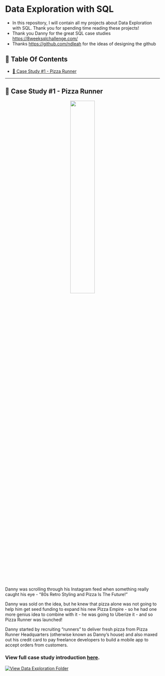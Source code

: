 # Data Exploration with SQL
- In this repository, I will contain all my projects about Data Exploration with SQL. Thank you for spending time reading these projects!
- Thank you Danny for the great SQL case studies https://8weeksqlchallenge.com/
- Thanks https://github.com/ndleah for the ideas of designing the github 

## 📕  Table Of Contents
* [🍕 Case Study #1 - Pizza Runner](#-case-study-1---pizza-runner)

---

## 🍕 Case Study #1 - Pizza Runner
<p align="center">
  <img width=40% height=40%" src="https://github.com/ndleah/8-Week-SQL-Challenge/blob/main/IMG/org-2.png">

Danny was scrolling through his Instagram feed when something really caught his eye - “80s Retro Styling and Pizza Is The Future!”

Danny was sold on the idea, but he knew that pizza alone was not going to help him get seed funding to expand his new Pizza Empire - so he had one more genius idea to combine with it - he was going to Uberize it - and so Pizza Runner was launched!

Danny started by recruiting “runners” to deliver fresh pizza from Pizza Runner Headquarters (otherwise known as Danny’s house) and also maxed out his credit card to pay freelance developers to build a mobile app to accept orders from customers.

### View full case study introduction [here](https://8weeksqlchallenge.com/case-study-2/).
[![View Data Exploration Folder](https://img.shields.io/badge/Solution_Case_Study_1-971901?style=for-the-badge&logo=GITHUB)](https://github.com/LNYN-1508/data-exploration-with-SQL/tree/main/pizza_runners_exploration_pgsql)
